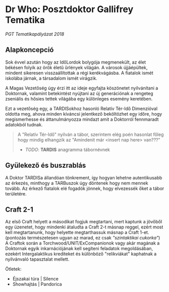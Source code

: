 # **Dr Who: Posztdoktor Gallifrey Tematika**
_PGT Tematikapályázat 2018_

## Alapkoncepció

Sok évvel azután hogy az IdőLordok bolygója megmenekült,
az élet békésen folyik az örök életű űrlények világán.
A városok újjáépültek, mindent sikeresen visszaállítottak
a régi kerékvágásba. A fiatalok ismét iskolába járnak,
a társadalom ismét virágzik.

A Magas Vezetőség úgy érzi itt az ideje egyfajta köszönetet nyilvánítani a Doktornak,
valamint betekintést nyújtani az új generációnak a rengeteg zseniális és hősies
tettek világába egy különleges esemény keretében.

Ezt a vezetőség egy, a TARDISokhoz hasonló Relatív Tér-Idő Dimenzióval oldotta meg,
ahova minden kíváncsi jelentkező beköltözhet egy időre, hogy megismerhesse és áttanulmányozza mindazt amit a Doktorról fennmaradt adatokból tudnak.

> A "Relatív Tér-Idő" nyilván a tábor, szerintem elég poén hasonlat főleg hogy
> mindig elhangzik az "Amindenit már \<insert nap here> van???"
> - *TODO*: **TARDIS** anagramma tábornévnek


## Gyülekező és buszrablás

A Doktor TARDISa állandóan tönkrement, így hogyan lehetne autentikusabb az érkezés,
minthogy a TARBuszok úgy döntenek hogy nem mennek tovább.
Az érkező fiatalok elé fogadók jönnek, hogy elvezessék őket a tábor területére.

## Craft 2-1

Az első Craft helyett a másodikat fogjuk megtartani, mert kaptunk a jövőből egy üzenetet, hogy mindenki átaludta a Craft 2-t másnap reggel,
ezért most kell megtartanunk, hogy helyette megtarthassuk másnap a Craft 1-et.
(pontozás természetesen ugyan az marad, ez csak _"szintaktikai cukorka"_)
A Craftok során a Torchwood/UNIT/ExCompanionok vagy akár magának a Doktornak egyik inkarnációjának
kell segíteni feladatok megoldásában, ezekért Intergalaktikus krediteket és különböző "relikviákat" kaphatnak a nyilvánvaló tapasztalat mellett.


Ötletek:
- Éjszakai túra | Silence
- Showhajtás | Pandorica
